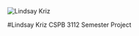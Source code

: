 <picture>
 <img alt="Lindsay Kriz" src="https://www.google.com/url?sa=i&url=https%3A%2F%2Fradaris.com%2Fp%2FLindsay%2FBordelon%2F&psig=AOvVaw0DF0A6Bw-N46UmrqXbEiFj&ust=1694215719676000&source=images&cd=vfe&opi=89978449&ved=0CA8QjRxqFwoTCKj13cPTmYEDFQAAAAAdAAAAABAE">
</picture>

#Lindsay Kriz CSPB 3112 Semester Project


